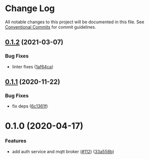 # Change Log

All notable changes to this project will be documented in this file.
See [Conventional Commits](https://conventionalcommits.org) for commit guidelines.

## [0.1.2](https://github.com/mariusz-kabala/homeAutomation/compare/@home/mongoose-client@0.1.1...@home/mongoose-client@0.1.2) (2021-03-07)


### Bug Fixes

* linter fixes ([1af64ca](https://github.com/mariusz-kabala/homeAutomation/commit/1af64cabb2e40797838c1a2337fb7c34ac9b4b54))





## [0.1.1](https://github.com/mariusz-kabala/homeAutomation/compare/@home/mongoose-client@0.1.0...@home/mongoose-client@0.1.1) (2020-11-22)


### Bug Fixes

* fix deps ([6c1361f](https://github.com/mariusz-kabala/homeAutomation/commit/6c1361ff7b01bb85ab4521cb4a83e34429d6fbd6))





# 0.1.0 (2020-04-17)


### Features

* add auth service and mqtt broker ([#112](https://github.com/mariusz-kabala/homeAutomation/issues/112)) ([33a558b](https://github.com/mariusz-kabala/homeAutomation/commit/33a558bbb522cda74429b5f42a07fbf935c4b379))

